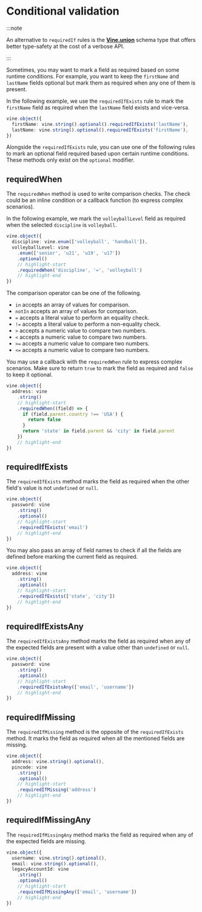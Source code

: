 # Conditional validation

:::note

An alternative to `requiredIf` rules is the [**Vine.union**](../types/union.md) schema type that offers better type-safety at the cost of a verbose API.

:::

Sometimes, you may want to mark a field as required based on some runtime conditions. For example, you want to keep the `firstName` and `lastName` fields optional but mark them as required when any one of them is present.

In the following example, we use the `requiredIfExists` rule to mark the `firstName` field as required when the `lastName` field exists and vice-versa.

```ts
vine.object({
  firstName: vine.string().optional().requiredIfExists('lastName'),
  lastName: vine.string().optional().requiredIfExists('firstName'),
})
```

Alongside the `requiredIfExists` rule, you can use one of the following rules to mark an optional field required based upon certain runtime conditions. These methods only exist on the `optional` modifier.

## requiredWhen
The `requiredWhen` method is used to write comparison checks. The check could be an inline condition or a callback function (to express complex scenarios).

In the following example, we mark the `volleyballLevel` field as required when the selected `discipline` is `volleyball`.

```ts
vine.object({
  discipline: vine.enum(['volleyball', 'handball']),
  volleyballLevel: vine
    .enum(['senior', 'u21', 'u19', 'u17'])
    .optional()
    // highlight-start
    .requiredWhen('discipline', '=', 'volleyball')
    // highlight-end
})
```

The comparison operator can be one of the following.

- `in` accepts an array of values for comparison.
- `notIn` accepts an array of values for comparison.
- `=` accepts a literal value to perform an equality check.
- `!=` accepts a literal value to perform a non-equality check.
- `>` accepts a numeric value to compare two numbers.
- `<` accepts a numeric value to compare two numbers.
- `>=` accepts a numeric value to compare two numbers.
- `<=` accepts a numeric value to compare two numbers.

You may use a callback with the `requiredWhen` rule to express complex scenarios. Make sure to return `true` to mark the field as required and `false` to keep it optional.

```ts
vine.object({
  address: vine
    .string()
    // highlight-start
    .requiredWhen((field) => {
      if (field.parent.country !== 'USA') {
        return false
      }
      return 'state' in field.parent && 'city' in field.parent
    })
    // highlight-end
})
```

## requiredIfExists
The `requiredIfExists` method marks the field as required when the other field's value is not `undefined` or `null`.

```ts
vine.object({
  password: vine
    .string()
    .optional()
    // highlight-start
    .requiredIfExists('email')
    // highlight-end
})
```

You may also pass an array of field names to check if all the fields are defined before marking the current field as required.

```ts
vine.object({
  address: vine
    .string()
    .optional()
    // highlight-start
    .requiredIfExists(['state', 'city'])
    // highlight-end
})
```

## requiredIfExistsAny
The `requiredIfExistsAny` method marks the field as required when any of the expected fields are present with a value other than `undefined` or `null`.

```ts
vine.object({
  password: vine
    .string()
    .optional()
    // highlight-start
    .requiredIfExistsAny(['email', 'username'])
    // highlight-end
})
```

## requiredIfMissing
The `requiredIfMissing` method is the opposite of the `requiredIfExists` method. It marks the field as required when all the mentioned fields are missing.

```ts
vine.object({
  address: vine.string().optional(),
  pincode: vine
    .string()
    .optional()
    // highlight-start
    .requiredIfMissing('address')
    // highlight-end
})
```

## requiredIfMissingAny
The `requiredIfMissingAny` method marks the field as required when any of the expected fields are missing.

```ts
vine.object({
  username: vine.string().optional(),
  email: vine.string().optional(),
  legacyAccountId: vine
    .string()
    .optional()
    // highlight-start
    .requiredIfMissingAny(['email', 'username'])
    // highlight-end
})
```
